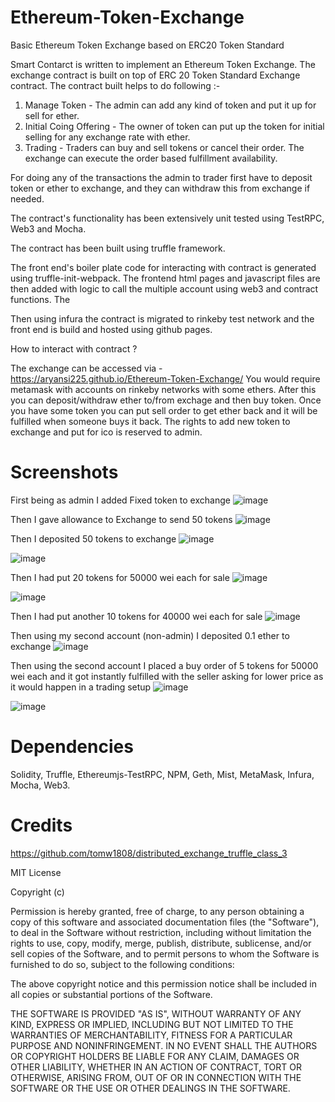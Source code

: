 # Ethereum-Token-Exchange
Basic Ethereum Token Exchange  based on ERC20 Token Standard

Smart Contarct is written to implement an Ethereum Token Exchange. The exchange contract is built on top of ERC 20 Token Standard Exchange contract. The contract built helps to do following :-

1. Manage Token - The admin can add any kind of token and put it up for sell for ether.
2. Initial Coing Offering - The owner of token can put up the token for initial selling for any exchange rate with ether.
3. Trading - Traders can buy and sell tokens or cancel their order. The exchange can execute the order based fulfillment availability.

For doing any of the transactions the admin to trader first have to deposit token or ether to exchange, and they can withdraw this from exchange if needed.

The contract's functionality has been extensively unit tested using TestRPC, Web3 and Mocha.

The contract has been built using truffle framework.

The front end's boiler plate code for interacting with contract is generated using truffle-init-webpack. The frontend html pages and javascript files are then added with logic to call the multiple account using web3 and contract functions. The 

Then using infura the contract is migrated to rinkeby test network and the front end is build and hosted using github pages.


How to interact with contract ?

The exchange can be accessed via - https://aryansi225.github.io/Ethereum-Token-Exchange/
You would require metamask with accounts on rinkeby networks with some ethers. After this you can deposit/withdraw ether to/from exchage and then buy token. Once you have some token you can put sell order to get ether back and it will be fulfilled when someone buys it back. The rights to add new token to exchange and put for ico is reserved to admin.


# Screenshots

First being as admin I added Fixed token to exchange
![image](https://user-images.githubusercontent.com/16362957/53591373-d4ff4b00-3bb9-11e9-871c-63ee3308a406.png)

Then I gave allowance to Exchange to send 50 tokens
![image](https://user-images.githubusercontent.com/16362957/53591500-27406c00-3bba-11e9-84a2-bcf867a009d2.png)

Then I deposited 50 tokens to exchange
![image](https://user-images.githubusercontent.com/16362957/53591526-3de6c300-3bba-11e9-802f-772a1ef1aa15.png)

![image](https://user-images.githubusercontent.com/16362957/53591606-6969ad80-3bba-11e9-979f-8d9eed83fb95.png)

Then I had put 20 tokens for 50000 wei each for sale
![image](https://user-images.githubusercontent.com/16362957/53591664-869e7c00-3bba-11e9-96f0-63db5970dc77.png)

![image](https://user-images.githubusercontent.com/16362957/53591701-9d44d300-3bba-11e9-8479-a6753b8a62a6.png)

Then I had put another 10 tokens for 40000 wei each for sale
![image](https://user-images.githubusercontent.com/16362957/53591772-c82f2700-3bba-11e9-96a5-cd492c2fd943.png)

Then using my second account (non-admin) I deposited 0.1 ether to exchange
![image](https://user-images.githubusercontent.com/16362957/53591840-fd3b7980-3bba-11e9-85fd-4e6d6cb6a351.png)

Then using the second account I placed a buy order of 5 tokens for 50000 wei each and it got instantly fulfilled with the seller asking for lower price as it would happen in a trading setup
![image](https://user-images.githubusercontent.com/16362957/53591979-48558c80-3bbb-11e9-87ab-29247ab73ee8.png)

![image](https://user-images.githubusercontent.com/16362957/53592010-5dcab680-3bbb-11e9-9d8e-89c5f9db2344.png)


# Dependencies
Solidity,
Truffle,
Ethereumjs-TestRPC,
NPM,
Geth,
Mist,
MetaMask,
Infura,
Mocha,
Web3.

# Credits
https://github.com/tomw1808/distributed_exchange_truffle_class_3




MIT License

Copyright (c)

Permission is hereby granted, free of charge, to any person obtaining a copy of this software and associated documentation files (the "Software"), to deal in the Software without restriction, including without limitation the rights to use, copy, modify, merge, publish, distribute, sublicense, and/or sell copies of the Software, and to permit persons to whom the Software is furnished to do so, subject to the following conditions:

The above copyright notice and this permission notice shall be included in all copies or substantial portions of the Software.

THE SOFTWARE IS PROVIDED "AS IS", WITHOUT WARRANTY OF ANY KIND, EXPRESS OR IMPLIED, INCLUDING BUT NOT LIMITED TO THE WARRANTIES OF MERCHANTABILITY, FITNESS FOR A PARTICULAR PURPOSE AND NONINFRINGEMENT. IN NO EVENT SHALL THE AUTHORS OR COPYRIGHT HOLDERS BE LIABLE FOR ANY CLAIM, DAMAGES OR OTHER LIABILITY, WHETHER IN AN ACTION OF CONTRACT, TORT OR OTHERWISE, ARISING FROM, OUT OF OR IN CONNECTION WITH THE SOFTWARE OR THE USE OR OTHER DEALINGS IN THE SOFTWARE.
